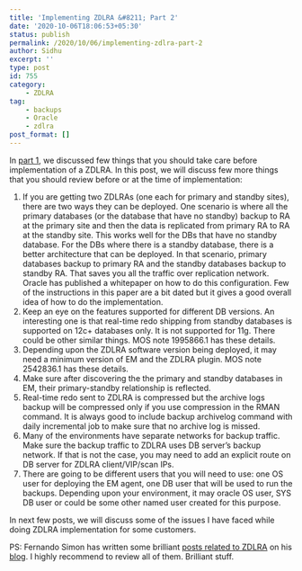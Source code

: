```yaml
---
title: 'Implementing ZDLRA &#8211; Part 2'
date: '2020-10-06T18:06:53+05:30'
status: publish
permalink: /2020/10/06/implementing-zdlra-part-2
author: Sidhu
excerpt: ''
type: post
id: 755
category:
    - ZDLRA
tag:
    - backups
    - Oracle
    - zdlra
post_format: []
---
```

In [part 1](https://amardeepsidhu.com/blog/2020/09/09/implementing-zdlra-part-1/), we discussed few things that you should take care before implementation of a ZDLRA. In this post, we will discuss few more things that you should review before or at the time of implementation:

1. If you are getting two ZDLRAs (one each for primary and standby sites), there are two ways they can be deployed. One scenario is where all the primary databases (or the database that have no standby) backup to RA at the primary site and then the data is replicated from primary RA to RA at the standby site. This works well for the DBs that have no standby database. For the DBs where there is a standby database, there is a better architecture that can be deployed. In that scenario, primary databases backup to primary RA and the standby databases backup to standby RA. That saves you all the traffic over replication network. Oracle has published a whitepaper on how to do this configuration. Few of the instructions in this paper are a bit dated but it gives a good overall idea of how to do the implementation.
2. Keep an eye on the features supported for different DB versions. An interesting one is that real-time redo shipping from standby databases is supported on 12c+ databases only. It is not supported for 11g. There could be other similar things. MOS note 1995866.1 has these details.
3. Depending upon the ZDLRA software version being deployed, it may need a minimum version of EM and the ZDLRA plugin. MOS note 2542836.1 has these details.
4. Make sure after discovering the the primary and standby databases in EM, their primary-standby relationship is reflected.
5. Real-time redo sent to ZDLRA is compressed but the archive logs backup will be compressed only if you use compression in the RMAN command. It is always good to include backup archivelog command with daily incremental job to make sure that no archive log is missed.
6. Many of the environments have separate networks for backup traffic. Make sure the backup traffic to ZDLRA uses DB server’s backup network. If that is not the case, you may need to add an explicit route on DB server for ZDLRA client/VIP/scan IPs.
7. There are going to be different users that you will need to use: one OS user for deploying the EM agent, one DB user that will be used to run the backups. Depending upon your environment, it may oracle OS user, SYS DB user or could be some other named user created for this purpose.

In next few posts, we will discuss some of the issues I have faced while doing ZDLRA implementation for some customers.

PS: Fernando Simon has written some brilliant [posts related to ZDLRA](https://www.fernandosimon.com/blog/category/engineeredsystems/zdlra/) on his [blog](https://www.fernandosimon.com/blog/). I highly recommend to review all of them. Brilliant stuff.